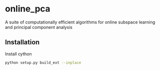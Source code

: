 # online_pca
A suite of computationally efficient algorithms for online subspace learning and principal component analysis


## Installation 
Install cython

```bash
python setup.py build_ext --inplace
```
